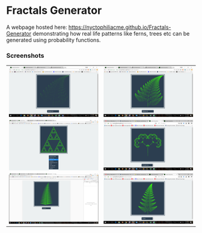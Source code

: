 # Fractals Generator
A webpage hosted here: https://nyctophiliacme.github.io/Fractals-Generator demonstrating how real life patterns like ferns, trees etc can be generated using probability functions.

### Screenshots

|  |  |
| --- | --- |
| ![barnsley-fern](./screenshots/barnsley-fern-2.png)| ![barnsley-fern](./screenshots/barnsley-fern.png)|
|![sierpinski-triangle](./screenshots/sierpinski-triangle.png)| ![fractal-tree](./screenshots/fractal-tree.png)|
|![cyclosorus](./screenshots/cyclosorus.png) | ![culcita](./screenshots/culcita.png)|

